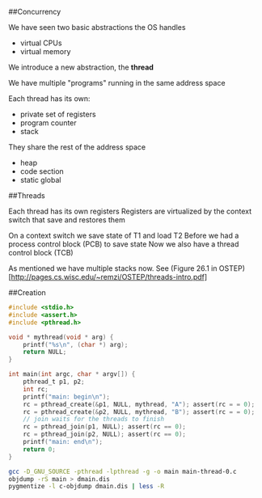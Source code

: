 ##Concurrency

We have seen two basic abstractions the OS handles
- virtual CPUs
- virtual memory

We introduce a new abstraction, the __thread__

We have multiple "programs" running in the same address space

Each thread has its own:
- private set of registers
- program counter
- stack

They share the rest of the address space
- heap
- code section
- static global


##Threads

Each thread has its own registers
Registers are virtualized by the context switch that save and restores them

On a context switch we save state of T1 and load T2
Before we had a process control block (PCB) to save state
Now we also have a thread control block (TCB)

As mentioned we have multiple stacks now.
See (Figure 26.1 in OSTEP)[http://pages.cs.wisc.edu/~remzi/OSTEP/threads-intro.pdf]


##Creation

```c
#include <stdio.h>
#include <assert.h>
#include <pthread.h>

void * mythread(void * arg) {
    printf("%s\n", (char *) arg);
    return NULL;
}

int main(int argc, char * argv[]) {
    pthread_t p1, p2;
    int rc;
    printf("main: begin\n");
    rc = pthread_create(&p1, NULL, mythread, "A"); assert(rc = = 0);
    rc = pthread_create(&p2, NULL, mythread, "B"); assert(rc = = 0);
    // join waits for the threads to finish
    rc = pthread_join(p1, NULL); assert(rc == 0);
    rc = pthread_join(p2, NULL); assert(rc == 0);
    printf("main: end\n");
    return 0;
}
```


```bash
gcc -D_GNU_SOURCE -pthread -lpthread -g -o main main-thread-0.c
objdump -rS main > dmain.dis
pygmentize -l c-objdump dmain.dis | less -R
```

